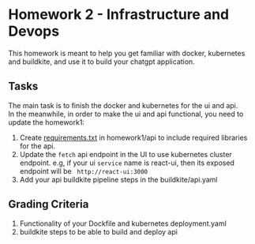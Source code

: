 # Homework 2 - Infrastructure and Devops
This homework is meant to help you get familiar with docker, kubernetes and buildkite, and use it to build your chatgpt application.

## Tasks
The main task is to finish the docker and kubernetes for the ui and api. \
In the meanwhile, in order to make the ui and api functional, you need to
update the homework1:

1. Create [requirements.txt](https://learnpython.com/blog/python-requirements-file/) in homework1/api to include required libraries for
the api.
2. Update the `fetch` api endpoint in the UI to use kubernetes cluster endpoint.
e.g, if your ui `service` name is react-ui, then its exposed endpoint will be ` http://react-ui:3000`
3. Add your api buildkite pipeline steps in the buildkite/api.yaml

## Grading Criteria

1. Functionality of your Dockfile and kubernetes deployment.yaml
2. buildkite steps to be able to build and deploy api